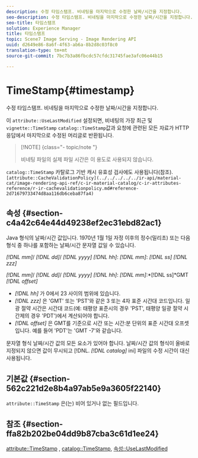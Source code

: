 ```yaml
---
description: 수정 타임스탬프. 비네팅을 마지막으로 수정한 날짜/시간을 지정합니다.
seo-description: 수정 타임스탬프. 비네팅을 마지막으로 수정한 날짜/시간을 지정합니다.
seo-title: 타임스탬프
solution: Experience Manager
title: 타임스탬프
topic: Scene7 Image Serving - Image Rendering API
uuid: d2649e86-8a6f-4f63-ab6a-8b2d8c03f8c0
translation-type: tm+mt
source-git-commit: 7bc7b3a86fbcdc57cfdc31745fae3afc06e44b15

---
```



# TimeStamp{#timestamp}

수정 타임스탬프. 비네팅을 마지막으로 수정한 날짜/시간을 지정합니다.

이 `attribute::UseLastModified` 설정되면, 비네팅의 가장 최근 및 `vignette::TimeStamp` `catalog::TimeStamp`값과 요청에 관련된 모든 자료가 HTTP 응답에서 마지막으로 수정된 머리글로 반환됩니다.

>[!NOTE] {class=&quot;- topic/note &quot;}
>
>비네팅 파일의 실제 파일 시간은 이 용도로 사용되지 않습니다.

`catalog::TimeStamp` 카탈로그 기반 캐시 유효성 검사에도 사용됩니다(참조). ` [attribute::CacheValidationPolicy](../../../../../ir-api/material-cat/image-rendering-api-ref/c-ir-material-catalog/c-ir-attributes-reference/r-ir-cachevalidationpolicy.md#reference-2d71679733474d8aa116db6ceba87fa4)`

## 속성 {#section-c4a42c64e44d49238ef2ec31ebd82ac1}

Java 형식의 날짜/시간 값입니다. 1970년 1월 1일 자정 이후의 정수(밀리초) 또는 다음 형식 중 하나를 포함하는 날짜/시간 문자열 값일 수 있습니다.

*[!DNL mm]*/ *[!DNL dd]*/ *[!DNL yyyy]* *[!DNL hh]*: *[!DNL mm]*: *[!DNL ss]* *[!DNL zzz]*

*[!DNL mm]*/ *[!DNL dd]*/ *[!DNL yyyy]* *[!DNL hh]*: *[!DNL mm]*:*[!DNL ss]*GMT *[!DNL offset]*

* *[!DNL hh]* 가 0에서 23 사이의 범위에 있습니다.
* *[!DNL zzz]* 은 &#39;GMT&#39; 또는 &#39;PST&#39;와 같은 3 또는 4자 표준 시간대 코드입니다. 일광 절약 시간은 시간대 코드(예: 태평양 표준시의 경우 &#39;PST&#39;, 태평양 일광 절약 시간제의 경우 &#39;PDT&#39;)에서 계산되어야 합니다.
* *[!DNL offset]* 은 GMT를 기준으로 시간 또는 시간:분 단위의 표준 시간대 오프셋입니다. 예를 들어 &#39;PDT&#39;는 &#39;GMT -7&#39;와 같습니다.

문자열 형식 날짜/시간 값의 모든 요소가 있어야 합니다. 날짜/시간 값의 형식이 올바로 지정되지 않으면 값이 무시되고 [!DNL. *[!DNL catalog]* ini] 파일의 수정 시간이 대신 사용됩니다.

## 기본값 {#section-562c221d2e8b4a97ab5e9a3605f22140}

`attribute::TimeStamp` 은(는) 비어 있거나 없는 필드입니다.

## 참조 {#section-ffa82b202be04dd9b87cba3c61d1ee24}

[attribute::TimeStamp](../../../../../ir-api/material-cat/image-rendering-api-ref/c-ir-material-catalog/c-ir-attributes-reference/r-ir-timestamp.md#reference-8373ad4ee03d4e4b9a8fc96cf42b3181) , [catalog::TimeStamp](../../../../../ir-api/material-cat/image-rendering-api-ref/c-ir-material-catalog/c-ir-material-data-reference/r-ir-timestamp-dataref.md#reference-6daf7973dc4f4b4e9e8165756db7c319), [속성::UseLastModified](../../../../../ir-api/material-cat/image-rendering-api-ref/c-ir-material-catalog/c-ir-attributes-reference/r-ir-uselastmodified.md#reference-d2ab628c9e004fedbd38324866dbca1d)
